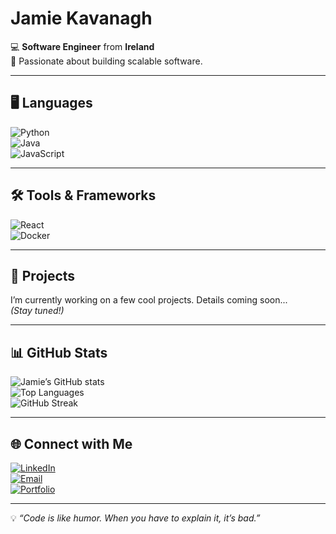 # Jamie Kavanagh  

💻 **Software Engineer** from **Ireland**  
🚀 Passionate about building scalable software.  

---

## 🖥️ Languages  
![Python](https://img.shields.io/badge/-Python-3776AB?logo=python&logoColor=white&style=for-the-badge)  
![Java](https://img.shields.io/badge/-Java-007396?logo=java&logoColor=white&style=for-the-badge)  
![JavaScript](https://img.shields.io/badge/-JavaScript-F7DF1E?logo=javascript&logoColor=black&style=for-the-badge)  

---

## 🛠️ Tools & Frameworks  
![React](https://img.shields.io/badge/-React-61DAFB?logo=react&logoColor=black&style=for-the-badge)  
![Docker](https://img.shields.io/badge/-Docker-2496ED?logo=docker&logoColor=white&style=for-the-badge)  

---

## 📂 Projects  
I’m currently working on a few cool projects. Details coming soon...  
*(Stay tuned!)*  

---

## 📊 GitHub Stats  
![Jamie’s GitHub stats](https://github-readme-stats.vercel.app/api?username=YOUR_GITHUB_USERNAME&show_icons=true&theme=radical&hide_border=true)  
![Top Languages](https://github-readme-stats.vercel.app/api/top-langs/?username=YOUR_GITHUB_USERNAME&layout=compact&theme=radical&hide_border=true)  
![GitHub Streak](https://streak-stats.demolab.com/?user=YOUR_GITHUB_USERNAME&theme=radical&hide_border=true)  

---

## 🌐 Connect with Me  
[![LinkedIn](https://img.shields.io/badge/LinkedIn-%230077B5.svg?logo=linkedin&logoColor=white&style=for-the-badge)](YOUR_LINKEDIN_URL)  
[![Email](https://img.shields.io/badge/Email-D14836?logo=gmail&logoColor=white&style=for-the-badge)](mailto:YOUR_EMAIL)  
[![Portfolio](https://img.shields.io/badge/Portfolio-000000?style=for-the-badge&logo=About.me&logoColor=white)](YOUR_PORTFOLIO_LINK)  

---

💡 *“Code is like humor. When you have to explain it, it’s bad.”*  
